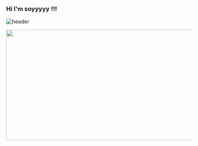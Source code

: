 ### Hi I'm soyyyyy !!!

![header](https://capsule-render.vercel.app/api?type=waving&color=auto&height=240&section=heade&text=Welcome%20to%20soyyyyy's%20GitHub%20&fontSize=40&fontAlignY=35&fontAlign=50&)
</div>

<div align="center">
  <a href="https://www.gitanimals.org/en_US?utm_medium=image&utm_source=soyyyyy&utm_content=farm">
  <img
    src="https://render.gitanimals.org/farms/soyyyyy"
    width="600"
    height="300"
  />
  </a>
</div>

<!--## 📈 Status
![Anurag's GitHub stats](https://github-readme-stats.vercel.app/api?username=soyyyyy&include_all_commits=true&show_icons=true&theme=cobalt)
-->


<!--
## 📞 Contact 
<div style="display:flex; flex-direction:row;">
    <a href="mailto:herra00783@gmai.com">
        <img src="https://img.shields.io/badge/
        Gmail-EA4335?style=for-the-badge&logo=Gmail&logoColor=white"> 
    </a>
</div><br>

## 🌱 I’m currently studying ...
<div style="display:flex; flex-direction:column; align-items:flex-start;">
        <img src="https://img.shields.io/badge/Java-007396?style=for-the-badge&logo=Java&logoColor=white"> 
        <img src="https://img.shields.io/badge/python-3776AB?style=flat-square&logo=python&logoColor=white"> 
        <img src="https://img.shields.io/badge/Django-092E20.svg?style=for-the-badge&logo=Django&logoColor=white"/> 
        <img src="https://img.shields.io/badge/linux-FCC624?style=for-the-badge&logo=linux&logoColor=black">
        <img src="https://img.shields.io/badge/oracle-F80000?style=for-the-badge&logo=oracle&logoColor=white"> 
        <img src="https://img.shields.io/badge/mysql-4479A1?style=for-the-badge&logo=mysql&logoColor=white">
        <img src="https://img.shields.io/badge/html5-E34F26?style=flat-square&logo=html5&logoColor=white"> 
        <img src="https://img.shields.io/badge/css-1572B6?style=flat-square&logo=css3&logoColor=white"> 
        <img src="https://img.shields.io/badge/javascript-F7DF1E?style=flat-square&logo=javascript&logoColor=black"> 
        <img src="https://img.shields.io/badge/React-61DAFB.svg?style=for-the-badge&logo=React&logoColor=white"/> 

</div><br><br>


## 🛠 Tools 
<div style="display:flex; flex-direction:column; align-items:flex-start;">
  <img src="https://img.shields.io/badge/Visual%20Studio%20Code-007ACC.svg?&style=for-thebadge&logo=Visual%20Studio%20Code&logoColor=white">
<img src="https://img.shields.io/badge/pycharm-000000.svg?style=for-the-badge&logo=PyCharm&logoColor=white"/> 
  <img src="https://img.shields.io/badge/figma-F24E1E?style=for-the-badge&logo=figma&logoColor=white">
  <img src="https://img.shields.io/badge/github-181717?style=for-the-badge&logo=github&logoColor=white">
        
</div><br><br>
-->
    
